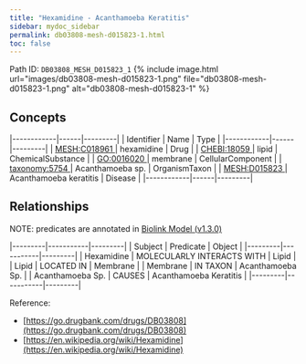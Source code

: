```yaml
---
title: "Hexamidine - Acanthamoeba Keratitis"
sidebar: mydoc_sidebar
permalink: db03808-mesh-d015823-1.html
toc: false 
---
```



Path ID: `DB03808_MESH_D015823_1`
{% include image.html url="images/db03808-mesh-d015823-1.png" file="db03808-mesh-d015823-1.png" alt="db03808-mesh-d015823-1" %}

## Concepts

|------------|------|---------|
| Identifier | Name | Type    |
|------------|------|---------|
| <a href="https://identifiers.org/MESH:C018961">MESH:C018961 </a> | hexamidine | Drug |
| <a href="https://identifiers.org/CHEBI:18059">CHEBI:18059 </a> | lipid | ChemicalSubstance |
| <a href="https://identifiers.org/GO:0016020">GO:0016020 </a> | membrane | CellularComponent |
| <a href="https://identifiers.org/taxonomy:5754">taxonomy:5754 </a> | Acanthamoeba sp. | OrganismTaxon |
| <a href="https://identifiers.org/MESH:D015823">MESH:D015823 </a> | Acanthamoeba keratitis | Disease |
|------------|------|---------|

## Relationships


NOTE: predicates are annotated in <a href="https://github.com/biolink/biolink-model/releases/tag/v1.3.0">Biolink Model (v1.3.0)</a>

|---------|-----------|---------|
| Subject | Predicate | Object  |
|---------|-----------|---------|
| Hexamidine | MOLECULARLY INTERACTS WITH | Lipid |
| Lipid | LOCATED IN | Membrane |
| Membrane | IN TAXON | Acanthamoeba Sp. |
| Acanthamoeba Sp. | CAUSES | Acanthamoeba Keratitis |
|---------|-----------|---------|

Reference: 
  - [https://go.drugbank.com/drugs/DB03808](https://go.drugbank.com/drugs/DB03808)
  - [https://en.wikipedia.org/wiki/Hexamidine](https://en.wikipedia.org/wiki/Hexamidine)
